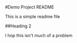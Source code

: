 #Demo Project README

This is a simple readme file 

##Heading 2 

I hop this isn't much of a problem 
